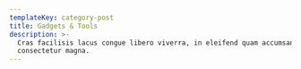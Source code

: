 ```yaml
---
templateKey: category-post
title: Gadgets & Tools
description: >-
  Cras facilisis lacus congue libero viverra, in eleifend quam accumsan. Nunc eu
  consectetur magna.
---
```


